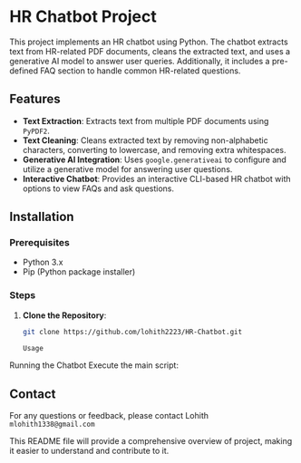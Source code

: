# HR Chatbot Project

This project implements an HR chatbot using Python. The chatbot extracts text from HR-related PDF documents, cleans the extracted text, and uses a generative AI model to answer user queries. Additionally, it includes a pre-defined FAQ section to handle common HR-related questions.

## Features

- **Text Extraction**: Extracts text from multiple PDF documents using `PyPDF2`.
- **Text Cleaning**: Cleans extracted text by removing non-alphabetic characters, converting to lowercase, and removing extra whitespaces.
- **Generative AI Integration**: Uses `google.generativeai` to configure and utilize a generative model for answering user questions.
- **Interactive Chatbot**: Provides an interactive CLI-based HR chatbot with options to view FAQs and ask questions.

## Installation

### Prerequisites

- Python 3.x
- Pip (Python package installer)

### Steps

1. **Clone the Repository**:
   ```bash
   git clone https://github.com/lohith2223/HR-Chatbot.git

   Usage
Running the Chatbot
Execute the main script:



## Contact
For any questions or feedback, please contact Lohith `mlohith1338@gmail.com`

This README file will provide a comprehensive overview of  project, making it easier  to understand and contribute to it.
